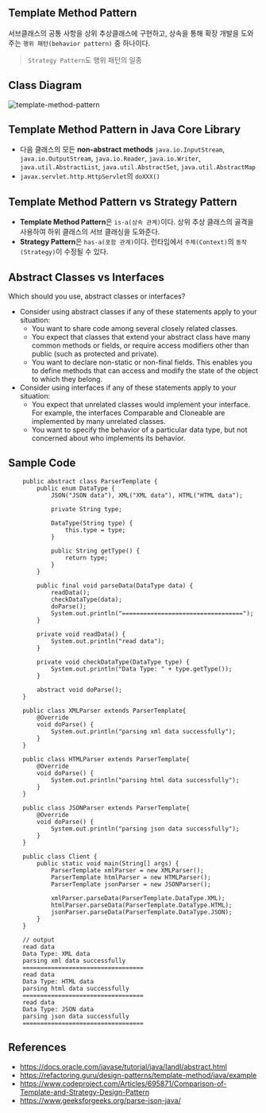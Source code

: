 ## Template Method Pattern
서브클래스의 공통 사항을 상위 추상클래스에 구현하고, 상속을 통해 확장 개발을 도와주는 `행위 패턴(behavior pattern)` 중 하나이다.
> `Strategy Pattern`도 행위 패턴의 일종

## Class Diagram
![template-method-pattern](https://user-images.githubusercontent.com/28993371/59412372-3f9a6680-8df8-11e9-9d21-d4fae0465e8a.png)

## Template Method Pattern in Java Core Library
- 다음 클래스의 모든 **non-abstract methods** `java.io.InputStream`, `java.io.OutputStream`,  `java.io.Reader`, `java.io.Writer`, `java.util.AbstractList`, `java.util.AbstractSet`, `java.util.AbstractMap`
- `javax.servlet.http.HttpServlet`의 `doXXX()`

## Template Method Pattern vs Strategy Pattern
- **Template Method Pattern**은 `is-a(상속 관계)`이다. 상위 추상 클래스의 골격을 사용하여 하위 클래스의 서브 클래싱을 도와준다.
- **Strategy Pattern**은 `has-a(포함 관계)`이다. 런타임에서 `주체(Context)`의 `동작(Strategy)`이 수정될 수 있다.

## Abstract Classes vs Interfaces
Which should you use, abstract classes or interfaces?

- Consider using abstract classes if any of these statements apply to your situation:
    - You want to share code among several closely related classes.
    - You expect that classes that extend your abstract class have many common methods or fields, or require access modifiers other than public (such as protected and private).
    - You want to declare non-static or non-final fields. This enables you to define methods that can access and modify the state of the object to which they belong.
- Consider using interfaces if any of these statements apply to your situation:
    - You expect that unrelated classes would implement your interface. For example, the interfaces Comparable and Cloneable are implemented by many unrelated classes.
    - You want to specify the behavior of a particular data type, but not concerned about who implements its behavior.


## Sample Code
~~~
    public abstract class ParserTemplate {
        public enum DataType {
            JSON("JSON data"), XML("XML data"), HTML("HTML data");
    
            private String type;
    
            DataType(String type) {
                this.type = type;
            }
    
            public String getType() {
                return type;
            }
        }
    
        public final void parseData(DataType data) {
            readData();
            checkDataType(data);
            doParse();
            System.out.println("==================================");
        }
    
        private void readData() {
            System.out.println("read data");
        }
    
        private void checkDataType(DataType type) {
            System.out.println("Data Type: " + type.getType());
        }
    
        abstract void doParse();
    }
    
    public class XMLParser extends ParserTemplate{
        @Override
        void doParse() {
            System.out.println("parsing xml data successfully");
        }
    }

    public class HTMLParser extends ParserTemplate{
        @Override
        void doParse() {
            System.out.println("parsing html data successfully");
        }
    }
    
    public class JSONParser extends ParserTemplate{
        @Override
        void doParse() {
            System.out.println("parsing json data successfully");
        }
    }
    
    public class Client {
        public static void main(String[] args) {
            ParserTemplate xmlParser = new XMLParser();
            ParserTemplate htmlParser = new HTMLParser();
            ParserTemplate jsonParser = new JSONParser();
    
            xmlParser.parseData(ParserTemplate.DataType.XML);
            htmlParser.parseData(ParserTemplate.DataType.HTML);
            jsonParser.parseData(ParserTemplate.DataType.JSON);
        }
    }
    
    // output
    read data
    Data Type: XML data
    parsing xml data successfully
    ==================================
    read data
    Data Type: HTML data
    parsing html data successfully
    ==================================
    read data
    Data Type: JSON data
    parsing json data successfully
    ==================================
~~~


## References
- https://docs.oracle.com/javase/tutorial/java/IandI/abstract.html
- https://refactoring.guru/design-patterns/template-method/java/example
- https://www.codeproject.com/Articles/695871/Comparison-of-Template-and-Strategy-Design-Pattern
- https://www.geeksforgeeks.org/parse-json-java/